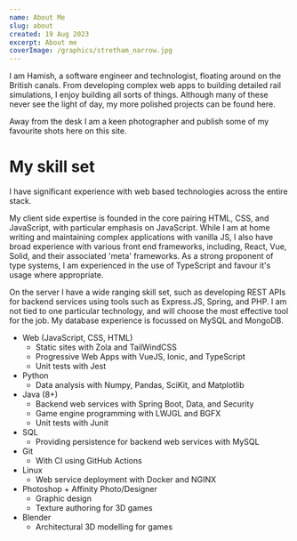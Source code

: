 ```yaml
---
name: About Me
slug: about
created: 19 Aug 2023
excerpt: About me
coverImage: /graphics/stretham_narrow.jpg
---
```


I am Hamish, a software engineer and technologist, floating around on the British canals. From developing complex web apps to building detailed rail simulations, I enjoy building all sorts of things. Although many of these never see the light of day, my more polished projects can be found here.

Away from the desk I am a keen photographer and publish some of my favourite shots here on this site.

# My skill set

I have significant experience with web based technologies across the entire stack.

My client side expertise is founded in the core pairing HTML, CSS, and JavaScript, with particular emphasis on JavaScript. While I am at home writing and maintaining complex applications with vanilla JS, I also have broad experience with various front end frameworks, including, React, Vue, Solid, and their associated 'meta' frameworks. As a strong proponent of type systems, I am experienced in the use of TypeScript and favour it's usage where appropriate. 

On the server I have a wide ranging skill set, such as developing REST APIs for backend services using tools such as Express.JS, Spring, and PHP. I am not tied to one particular technology, and will choose the most effective tool for the job. My database experience is focussed on MySQL and MongoDB. 

- Web (JavaScript, CSS, HTML)
    - Static sites with Zola and TailWindCSS
    - Progressive Web Apps with VueJS, Ionic, and TypeScript
    - Unit tests with Jest
- Python
    - Data analysis with Numpy, Pandas, SciKit, and Matplotlib
- Java (8+)	
    - Backend web services with Spring Boot, Data, and Security
    - Game engine programming with LWJGL and BGFX
    - Unit tests with Junit
- SQL	
    - Providing persistence for backend web services with MySQL
- Git	
    - With CI using GitHub Actions
- Linux
    - Web service deployment with Docker and NGINX
- Photoshop + Affinity Photo/Designer
    - Graphic design
    - Texture authoring for 3D games
- Blender
    - Architectural 3D modelling for games